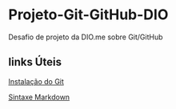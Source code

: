 # Projeto-Git-GitHub-DIO
Desafio de projeto da DIO.me sobre Git/GitHub

## links Úteis
[Instalação do Git](https://git-scm.com/downloads)

[Sintaxe Markdown](https://www.markdownguide.org/basic-syntax/)

